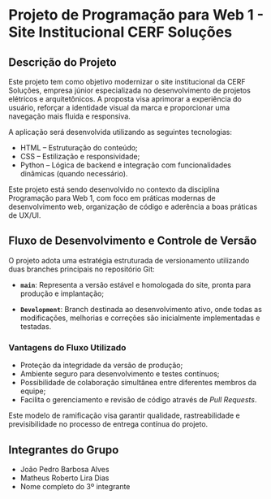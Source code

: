 # Projeto de Programação para Web 1 - Site Institucional CERF Soluções

## Descrição do Projeto

Este projeto tem como objetivo modernizar o site institucional da CERF Soluções, empresa júnior especializada no desenvolvimento de projetos elétricos e arquitetônicos. A proposta visa aprimorar a experiência do usuário, reforçar a identidade visual da marca e proporcionar uma navegação mais fluida e responsiva.

A aplicação será desenvolvida utilizando as seguintes tecnologias:

-   HTML – Estruturação do conteúdo;
-   CSS – Estilização e responsividade;
-   Python – Lógica de backend e integração com funcionalidades dinâmicas (quando necessário).

Este projeto está sendo desenvolvido no contexto da disciplina Programação para Web 1, com foco em práticas modernas de desenvolvimento web, organização de código e aderência a boas práticas de UX/UI.

## Fluxo de Desenvolvimento e Controle de Versão

O projeto adota uma estratégia estruturada de versionamento utilizando duas branches principais no repositório Git:

-   **`main`**: Representa a versão estável e homologada do site, pronta para produção e implantação;

-   **`Development`**: Branch destinada ao desenvolvimento ativo, onde todas as modificações, melhorias e correções são inicialmente implementadas e testadas.

### Vantagens do Fluxo Utilizado

-   Proteção da integridade da versão de produção;
-   Ambiente seguro para desenvolvimento e testes contínuos;
-   Possibilidade de colaboração simultânea entre diferentes membros da equipe;
-   Facilita o gerenciamento e revisão de código através de _Pull Requests_.

Este modelo de ramificação visa garantir qualidade, rastreabilidade e previsibilidade no processo de entrega contínua do projeto.

## Integrantes do Grupo

-   João Pedro Barbosa Alves
-   Matheus Roberto Lira Dias
-   Nome completo do 3º integrante
